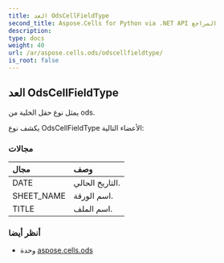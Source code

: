 ```yaml
---
title: العد OdsCellFieldType
second_title: Aspose.Cells for Python via .NET API المراجع
description:
type: docs
weight: 40
url: /ar/aspose.cells.ods/odscellfieldtype/
is_root: false
---
```

##  العد OdsCellFieldType
يمثل نوع حقل الخلية من ods.



يكشف نوع OdsCellFieldType الأعضاء التالية:

###  مجالات
| مجال| وصف|
| :- | :- |
| DATE | التاريخ الحالي.|
| SHEET_NAME | اسم الورقة.|
| TITLE | اسم الملف.|



###  أنظر أيضا
* وحدة [aspose.cells.ods](..)
